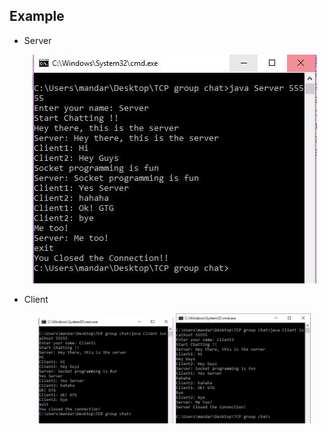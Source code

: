 ## Example

- Server
  <p align="center"><img src="Res/S.jpeg"/></p>
  
- Client
  <p align="center">
    <img src="Res/C1.jpeg" width="45%">
    <img src="Res/C2.jpeg" width="45%">
  </p>

